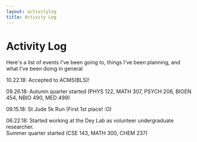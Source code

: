 ```yaml
---
layout: activitylog
title: Activity Log
---
```

<link rel="stylesheet" type="text/css" href="//fonts.googleapis.com/css?family=Open+Sans" />

# Activity Log

Here's a list of events I've been going to, things I've been planning, and what I've been doing in general

10.22.18: Accepted to ACMS(BLS)!

09.26.18: Autumn quarter started (PHYS 122, MATH 307, PSYCH 206, BIOEN 454, NBIO 490, MED 499)

09.15.18: St Jude 5k Run (First 1st place! :O)

06.22.18: Started working at the Dey Lab as volunteer undergraduate researcher.  
		  Summer quarter started (CSE 143, MATH 300, CHEM 237)